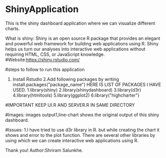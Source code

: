 # ShinyApplication
This is the shiny dashboard application where we can visualize different charts.

What is shiny:
Shiny is an open source R package that provides an elegant and powerful web framework for building web applications using R. Shiny helps us turn our analyses into interactive web applications without requiring HTML, CSS, or JavaScript knowledge.
#Website:https://shiny.rstudio.com/



#steps to follow to run this application
1. Install Rstudio
2.Add following packages by writing
install.packages("package_name")
  HERE IS LIST OF PACKAGES I HAVE USED.
  1.library(shiny)
  2.library(shinydashboard)
  3.library(d3r)
  4.library(htmltools)
  5.library(ggplot2)
  6.library("highcharter")


#IMPORTANT
KEEP UI.R AND SERVER.R IN SAME DIRECTORY

#Images:
images output1,line-chart shows the original output of this shiny dashboard.

#Issues:
1.I have tried to use d3r library in R. but while creating the chart it shows and error to the plot function.
There are several other libraries by using which we can create interactive web applications using R.

Thank you!
Author:Shriram Salunkhe.
